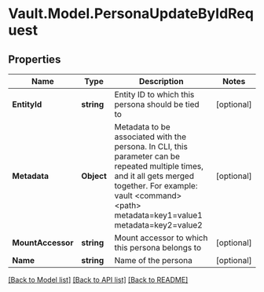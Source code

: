 # Vault.Model.PersonaUpdateByIdRequest

## Properties

Name | Type | Description | Notes
------------ | ------------- | ------------- | -------------
**EntityId** | **string** | Entity ID to which this persona should be tied to | [optional] 
**Metadata** | **Object** | Metadata to be associated with the persona. In CLI, this parameter can be repeated multiple times, and it all gets merged together. For example: vault &lt;command&gt; &lt;path&gt; metadata&#x3D;key1&#x3D;value1 metadata&#x3D;key2&#x3D;value2 | [optional] 
**MountAccessor** | **string** | Mount accessor to which this persona belongs to | [optional] 
**Name** | **string** | Name of the persona | [optional] 

[[Back to Model list]](../README.md#documentation-for-models) [[Back to API list]](../README.md#documentation-for-api-endpoints) [[Back to README]](../README.md)

